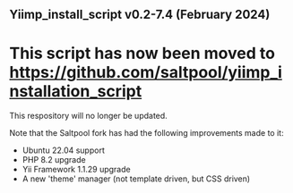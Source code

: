 ## Yiimp_install_script v0.2-7.4 (February 2024)
# This script has now been moved to https://github.com/saltpool/yiimp_installation_script
This respository will no longer be updated.

Note that the Saltpool fork has had the following improvements made to it:
- Ubuntu 22.04 support
- PHP 8.2 upgrade
- Yii Framework 1.1.29 upgrade
- A new 'theme' manager (not template driven, but CSS driven) 
